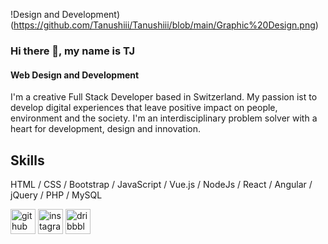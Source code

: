 !Design and Development)(https://github.com/Tanushiii/Tanushiii/blob/main/Graphic%20Design.png)
### Hi there 👋, my name is TJ
#### Web Design and Development

I'm a creative Full Stack Developer based in Switzerland. My passion ist to develop digital experiences that leave positive impact on people, environment and the society. I'm an interdisciplinary problem solver with a heart for development, design and innovation.


## Skills  
HTML / CSS / Bootstrap / JavaScript / Vue.js / NodeJs / React / Angular / jQuery / PHP / MySQL 



[<img src='https://cdn.jsdelivr.net/npm/simple-icons@3.0.1/icons/github.svg' alt='github' height='40'>](https://github.com/Tanushiii)  [<img src='https://cdn.jsdelivr.net/npm/simple-icons@3.0.1/icons/instagram.svg' alt='instagram' height='40'>](https://www.instagram.com/tj.schoeni/)  [<img src='https://cdn.jsdelivr.net/npm/simple-icons@3.0.1/icons/dribbble.svg' alt='dribbble' height='40'>](https://dribbble.com/TJ_Schoeni)  

